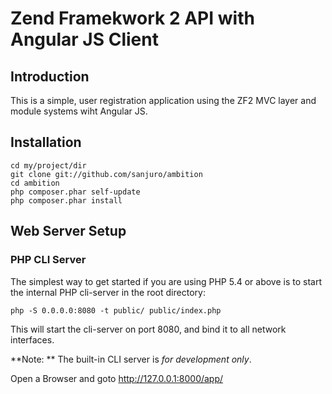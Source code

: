 Zend Framekwork 2 API with Angular JS Client
=======================

Introduction
------------
This is a simple, user registration application using the ZF2 MVC layer and module
systems wiht Angular JS. 

Installation
------------

    cd my/project/dir
    git clone git://github.com/sanjuro/ambition
    cd ambition
    php composer.phar self-update
    php composer.phar install


Web Server Setup
----------------

### PHP CLI Server

The simplest way to get started if you are using PHP 5.4 or above is to start the internal PHP cli-server in the root directory:

    php -S 0.0.0.0:8080 -t public/ public/index.php

This will start the cli-server on port 8080, and bind it to all network
interfaces.

**Note: ** The built-in CLI server is *for development only*.

Open a Browser and goto http://127.0.0.1:8000/app/